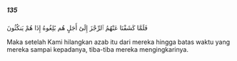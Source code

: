 ##### 135

<span class="ayah">فَلَمَّا كَشَفْنَا عَنْهُمُ ٱلرِّجْزَ إِلَىٰٓ أَجَلٍ هُم بَٰلِغُوهُ إِذَا هُمْ يَنكُثُونَ</span>

<span class="ayah_translation">Maka setelah Kami hilangkan azab itu dari mereka hingga batas waktu yang mereka sampai kepadanya, tiba-tiba mereka mengingkarinya.</span>
